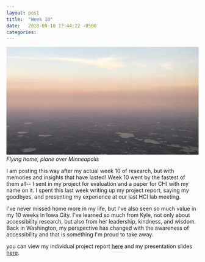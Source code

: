 ```yaml
---
layout: post
title:  "Week 10"
date:   2018-09-10 17:44:22 -0500
categories:
---
```


![flying home](/images/week10.jpg)
*Flying home, plane over Minneapolis*

I am posting this way after my actual week 10 of research, but with memories and insights that have lasted! Week 10 went by the fastest of them all-- I sent in my project for evaluation and a paper for CHI with my name on it. I spent this last week writing up my project report, saying my goodbyes, and presenting my experience at our last HCI lab meeting. 

I've never missed home more in my life, but I've also seen so much value in my 10 weeks in Iowa City. I've learned so much from Kyle, not only about accessibility research, but also from her leadership, kindness, and wisdom. Back in Washington, my perspective has changed with the awareness of accessibility and that is something I'm proud to take away. 

you can view my individual project report [here](https://wangamelia.github.io/images/Project%20Report.pdf)
and my presentation slides [here](https://docs.google.com/presentation/d/1nGmn2Itf1BPBB9y3LJ-d3qW2wP5v_jc9-89uie6lkPg/edit?usp=sharing).

